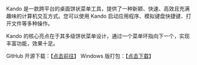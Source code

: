Kando 是一款跨平台的桌面饼状菜单工具，提供了一种新颖、快速、高效且充满趣味的计算机交互方式。您可以使用 Kando 启动应用程序、模拟键盘快捷键、打开文件等多种操作。

Kando 的核心亮点在于其多级饼状菜单设计，通过一个菜单环指向下一个，实现丰富功能，效果十足。

GitHub 开源下载：【[点击前往](https://github.com/kando-menu/kando)】
Windows 版打包：【[点击下载](https://pan.tuio.cc/d/ssd/pan/%E5%88%86%E4%BA%AB/Kando-1.2.0.Setup.rar?sign=He3-NasxrXSaDAnBg_iLNOO-RilY85cSr5mn-URCA1M=:0)】
